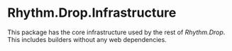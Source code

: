 # Rhythm.Drop.Infrastructure

This package has the core infrastructure used by the rest of _Rhythm.Drop_. This includes builders without any web dependencies.